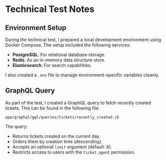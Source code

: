 # Technical Test Notes

## Environment Setup

During the technical test, I prepared a local development environment using Docker Compose. The setup included the following services:

- **PostgreSQL**: For relational database storage.
- **Redis**: As an in-memory data structure store.
- **Elasticsearch**: For search capabilities.

I also created a `.env` file to manage environment-specific variables cleanly.

## GraphQL Query

As part of the test, I created a GraphQL query to fetch recently created tickets. This can be found in the following file:

`app/graphql/gql/queries/tickets/recently_created.rb`

The query:

- Returns tickets created on the current day.
- Orders them by creation time (descending).
- Accepts an optional `limit` argument (default: 8).
- Restricts access to users with the `ticket.agent` permission.
